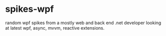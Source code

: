# spikes-wpf
random wpf spikes from a mostly web and back end .net developer looking at latest wpf, async, mvvm, reactive extensions.
